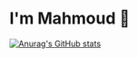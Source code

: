 # I'm Mahmoud 👋

[![Anurag's GitHub stats](https://github-readme-stats.vercel.app/api?username=Mahmoud-Lotfi)](https://github.com/Mahmoud-Lotfi/github-readme-stats)
